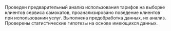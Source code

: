 Проведен предварительный анализ использования тарифов на выборке клиентов сервиса самокатов, проанализировано поведение клиентов при использовании услуг. Выполнена предобработка данных, их анализ. Проверены статистические гипотезы на основе имеющихся данных.
